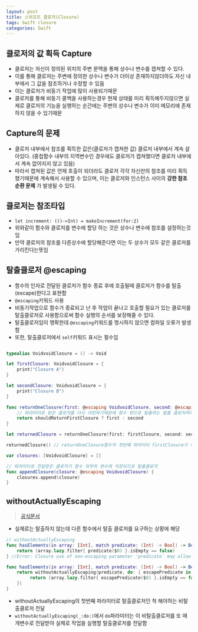 ```yaml
---
layout: post
title: 스위프트 클로저(Closure)
tags: Swift closure
categories: Swift
---
```

## 클로저의 값 획득 Capture
- 클로저는 자신이 정의된 위치의 주변 문맥을 통해 상수나 변수를 캡쳐할 수 있다.
- 이를 통해 클로저는 주변에 정의한 상수나 변수가 더이상 존재하지않더하도 자신 내부에서 그 값을 참조하거나 수정할 수 있음
- 이는 클로저가 비동기 작업에 많이 사용되기때문
- 클로저를 통해 비동기 콜백을 사용하는경우 현재 상태를 미리 획득해두지않으면 실제로 클로저의 기능을 실행하는 순간에는 주변의 상수나 변수가 이미 메모리에 존재하지 않을 수 있기때문

## Capture의 문제
- 클로저 내부에서 참조를 획득한 값은(클로저가 캡쳐한 값) 클로저 내부에서 계속 살아있다. (중첩함수 내부의 지역변수인 경우에도 클로저가 캡쳐했다면 클로저 내부에서 계속 없어지지 않고 있음)
- 따라서 캡쳐된 값은 언제 호출이 되더라도 클로저 각각 자신만의 참조를 미리 획득했기때문에 계속해서 사용할 수 있으며, 이는 클로저와 인스턴스 사이의 **강한 참조 순환 문제** 가 발생될 수 있다.

## 클로저는 참조타입
- `let increment: (()->Int) = makeIncrement(for:2)`
- 위와같이 함수와 클로저를 변수에 할당 하는 것은 상수나 변수에 참조를 설정하는것임
- 만약 클로저의 참조를 다른상수에 할당해준다면 이는 두 상수가 모두 같은 클로저를 가리킨다는뜻임

## 탈출클로저 @escaping
- 함수의 인자로 전달된 클로저가 함수 종료 후에 호출될때 클로저가 함수를 탈출(escape)한다고 표현함
- `@escaping`키워드 사용
- 비동기작업으로 함수가 종료되고 난 후 작업이 끝나고 호출할 필요가 있는 클로저를 탈출클로저로 사용함으로써 함수 실행의 순서를 보장해줄 수 있다.
- 탈출클로저임이 명확한데 `@escaping`키워드를 명시하지 않으면 컴파일 오류가 발생함
- 또한, 탈출클로저에서 `self`키워드 표시는 필수임
```swift

typealias VoidvoidClosure = () -> Void

let firstClosure: VoidvoidClosure = {
    print("Closure A")
}

let secondClosure: VoidvoidClosure = {
    print("Closure B")
}

func returnOneClosure(first: @escaping VoidvoidClosure, second: @escaping VoidvoidClosure, shouldReturnFirstClosure: Bool) -> VoidvoidClosure {
    // 파라미터로 받은 클로저를 다시 리턴하기때문에 함수 밖으로 탈출하는 탈출 클로저여야함
    return shouldReturnFirstClosure ? first : second
}

let returnedClosure = returnOneClosure(first: firstClosure, second: secondClosure, shouldReturnFirstClosure: true)

returnedClosure() // returnOneClosure함수의 첫번째 파라미터 firstClosure가 리턴되어 실행. Closure A 출력

var closures: [VoidvoidClosure] = []

// 파라미터로 전달받은 클로저가 함수 외부의 변수에 저장되므로 탈출클로저
func appendClosure(closure: @escaping VoidvoidClosure) {
    closures.append(closure)
}
```

## withoutActuallyEscaping
> [공식문서
](https://developer.apple.com/documentation/swift/2827967-withoutactuallyescaping)

- 실제로는 탈출하지 않는데 다른 함수에서 탈출 클로저를 요구하는 상황에 해당
```swift
// withoutActuallyEscaping
func hasElements(in array: [Int], match predicate: (Int) -> Bool) -> Bool  {
    return (array.lazy.filter{ predicate($0) }.isEmpty == false)
} //Error: Closure use of non-escaping parameter 'predicate' may allow it to escape

```

```swift
func hasElements(in array: [Int], match predicate: (Int) -> Bool) -> Bool  {
    return withoutActuallyEscaping(predicate, do: { escapePredicate in
         return (array.lazy.filter{ escapePredicate($0) }.isEmpty == false)
    })
}
```
- withoutActuallyEscaping의 첫번째 파라미터로 탈출클로저인 척 해야하는 비탈출클로저 전달
- `withoutActuallyEscaping(_:do:)`에서 `do`파라미터는 이 비탈출클로저를 또 매개변수로 전달받아 실제로 작업을 실행할 탈출클로저를 전달함
